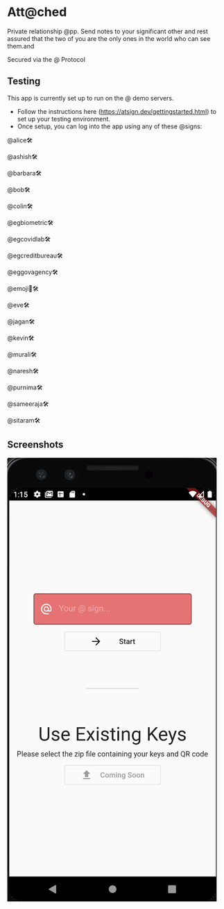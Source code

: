 # Att@ched

Private relationship @pp. Send notes to your significant other and rest assured that the two of you are the only ones in the world who can see them.and

Secured via the @ Protocol

## Testing
This app is currently set up to run on the @ demo servers. 
- Follow the instructions here (https://atsign.dev/gettingstarted.html) to set up your testing environment.
- Once setup, you can log into the app using any of these @signs:

@alice🛠

@ashish🛠

@barbara🛠

@bob🛠

@colin🛠

@egbiometric🛠

@egcovidlab🛠

@egcreditbureau🛠

@eggovagency🛠

@emoji🦄🛠

@eve🛠

@jagan🛠

@kevin🛠

@murali🛠

@naresh🛠

@purnima🛠

@sameeraja🛠

@sitaram🛠

## Screenshots
![Get Attached](https://github.com/jtmuller5/attached/blob/main/assets/screenshots/attached_sign_in.png)
